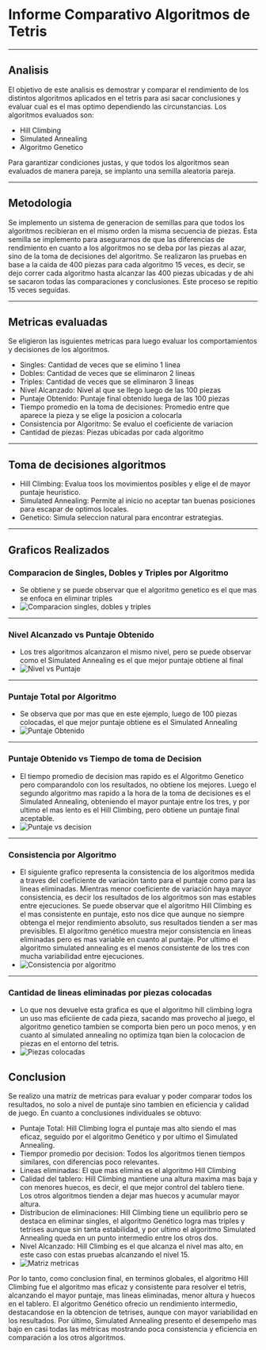 # Informe Comparativo Algoritmos de Tetris
___
## Analisis
El objetivo de este analisis es demostrar y comparar el rendimiento de los distintos 
algoritmos aplicados en el tetris para asi sacar conclusiones y evaluar cual es el mas optimo dependiendo las circunstancias. 
Los algoritmos evaluados son:
- Hill Climbing
- Simulated Annealing
- Algoritmo Genetico

Para garantizar condiciones justas, y que todos los algoritmos sean evaluados de manera pareja, se implanto una semilla aleatoria pareja. 
___
## Metodologia
Se implemento un sistema de generacion de semillas para que todos los algoritmos recibieran en el mismo orden la misma secuencia de piezas. 
Esta semilla se implemento para asegurarnos de que las diferencias de rendimiento en cuanto a los algoritmos no se deba por las piezas al azar, 
sino de la toma de decisiones del algoritmo. Se realizaron las pruebas en base a la caida de 400 piezas para cada algoritmo 15 veces, es decir, se dejo correr cada algoritmo hasta alcanzar las 400 piezas ubicadas y de ahi se sacaron todas las comparaciones y conclusiones. Este proceso se repitio 15 veces seguidas. 
___
## Metricas evaluadas
Se eligieron las isguientes metricas para luego evaluar los comportamientos y decisiones de los algoritmos. 
- Singles: Cantidad de veces que se elimino 1 linea
- Dobles: Cantidad de veces que se eliminaron 2 lineas
- Triples: Cantidad de veces que se eliminaron 3 lineas
- Nivel Alcanzado: Nivel al que se llego luego de las 100 piezas
- Puntaje Obtenido: Puntaje final obtenido luega de las 100 piezas
- Tiempo promedio en la toma de decisiones: Promedio entre que aparece la pieza y se elige la posicion a colocarla
- Consistencia por Algoritmo: Se evaluo el coeficiente de variacion
- Cantidad de piezas: Piezas ubicadas por cada algoritmo

___
## Toma de decisiones algoritmos
- Hill Climbing: Evalua toos los movimientos posibles y elige el de mayor puntaje heuristico.
- Simulated Annealing: Permite al inicio no aceptar tan buenas posiciones para escapar de optimos locales.
- Genetico: Simula seleccion natural para encontrar estrategias.
___
## Graficos Realizados
### Comparacion de Singles, Dobles y Triples por Algoritmo
- Se obtiene y se puede observar que el algoritmo genetico es el que mas se enfoca en eliminar triples
- ![Comparacion singles, dobles y  triples](/docs/busqueda_local/images/lineas_eliminadas.png)
___
### Nivel Alcanzado vs Puntaje Obtenido
- Los tres algoritmos alcanzaron el mismo nivel, pero se puede observar como el Simulated Annealing es el que mejor puntaje obtiene al final
- ![Nivel vs Puntaje](/docs/busqueda_local/images/nivel_vs_puntaje.png)
___
### Puntaje Total por Algoritmo
- Se observa que por mas que en este ejemplo, luego de 100 piezas colocadas, el que mejor puntaje obtiene es el Simulated Annealing
- ![Puntaje Obtenido](/docs/busqueda_local/images/puntaje_total.png)
___
### Puntaje Obtenido vs Tiempo de toma de Decision
- El tiempo promedio de decision mas rapido es el Algoritmo Genetico pero comparandolo con los resultados, no obtiene los mejores. Luego el segundo algoritmo mas rapido a la
hora de la toma de decisiones es el Simulated Annealing, obteniendo el mayor puntaje entre los tres, y por ultimo el mas lento es el Hill Climbing, pero obtiene un puntaje final aceptable.
- ![Puntaje vs decision](/docs/busqueda_local/images/puntaje_vs_tiempo.png)
___
### Consistencia por Algoritmo
- El siguiente grafico representa la consistencia de los algoritmos medida a traves del coeficiente de variación tanto para el puntaje como para las lineas eliminadas. Mientras menor coeficiente de variación haya mayor consistencia, es decir los resultados de los algoritmos son mas estables entre ejecuciones. Se puede observar que el algoritmo Hill Climbing es el mas consistente en puntaje, esto nos dice que aunque no siempre obtenga el mejor rendimiento absoluto, sus resultados tienden a ser mas previsibles. El algoritmo genético muestra mejor consistencia en lineas eliminadas pero es mas variable en cuanto al puntaje. Por ultimo el algoritmo simulated annealing es el menos consistente de los tres con mucha variabilidad entre ejecuciones.
- ![Consistencia por algoritmo](/docs/busqueda_local/images/consistencia.png)
___
### Cantidad de lineas eliminadas por piezas colocadas
- Lo que nos devuelve esta grafica es que el algoritmo hill climbing logra un uso mas eficiiente de cada pieza, sacando mas provecho al juego, el algoritmo genetico tambien se comporta bien pero un poco menos, y en cuanto al simulated annealing no optimiza tqan bien la colocacion de piezas en el entorno del tetris.
- ![Piezas colocadas](/docs/busqueda_local/images/piezas_lineas.png)

## Conclusion
Se realizo una matriz de metricas para evaluar y poder comparar todos los resultados, no solo a nivel de puntaje sino tambien en eficiencia y calidad de juego. En cuanto a conclusiones individuales se obtuvo: 
- Puntaje Total: Hill Climbing logra el puntaje mas alto siendo el mas eficaz, seguido por el algoritmo Genético y por ultimo el Simulated Annealing. 
- Tiempor promedio por decision: Todos los algoritmos tienen tiempos similares, con diferencias poco relevantes.
- Lineas eliminadas: El que mas elimina es el algoritmo Hill Climbing
- Calidad del tablero: Hill Climbing mantiene una altura maxima mas baja y con menores huecos, es decir, el que mejor control del tablero tiene. Los otros algoritmos tienden a dejar mas huecos y acumular mayor altura.
- Distribucion de eliminaciones: Hill Climbing tiene un equilibrio pero se destaca en eliminar singles, el algoritmo Genético logra mas triples y tetrises aunque sin tanta estabilidad, y por ultimo el algoritmo Simulated Annealing queda en un punto intermedio entre los otros dos.
- Nivel Alcanzado: Hill Climbing es el que alcanza el nivel mas alto, en este caso con estas pruebas alcanzando el nivel 15.
- ![Matriz metricas](/docs/busqueda_local/images/heatmap.png)

Por lo tanto, como conclusion final, en terminos globales, el algoritmo Hill Climbing fue el algoritmo mas eficaz y consistente para resolver el tetris, alcanzando el mayor puntaje, mas lineas eliminadas, menor altura y huecos en el tablero. El algoritmo Genético ofrecio un rendimiento intermedio, destacandose en la obtencion de tetrises, aunque con mayor variabilidad en los resultados. Por último, Simulated Annealing presento el desempeño mas bajo en casi todas las métricas mostrando poca consistencia y eficiencia en comparación a los otros algoritmos. 

